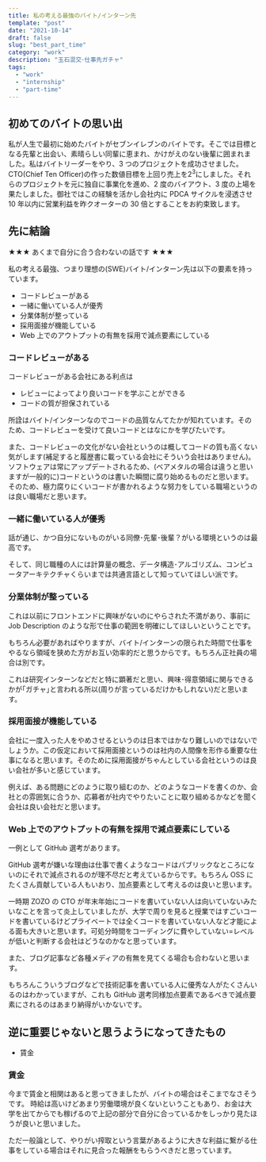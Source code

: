 ```yaml
---
title: 私の考える最強のバイト/インターン先
template: "post"
date: "2021-10-14"
draft: false
slug: "best_part_time"
category: "work"
description: "玉石混交･仕事先ガチャ"
tags:
  - "work"
  - "internship"
  - "part-time"
---
```


## 初めてのバイトの思い出

私が人生で最初に始めたバイトがセブンイレブンのバイトです。そこでは目標となる先輩と出会い、素晴らしい同輩に恵まれ、かけがえのない後輩に囲まれました。私はバイトリーダーをやり、3 つのプロジェクトを成功させました。CTO(Chief Ten Officer)の作った数値目標を上回り売上を$2^3$にしました。それらのプロジェクトを元に独自に事業化を進め、2 度のバイアウト、3 度の上場を果たしました。御社ではこの経験を活かし会社内に PDCA サイクルを浸透させ 10 年以内に営業利益を昨クオーターの 30 倍とすることをお約束致します。

## 先に結論

★★★ あくまで自分に合う合わないの話です ★★★

私の考える最強、つまり理想の(SWE)バイト/インターン先は以下の要素を持っています。

- コードレビューがある
- 一緒に働いている人が優秀
- 分業体制が整っている
- 採用面接が機能している
- Web 上でのアウトプットの有無を採用で減点要素にしている

### コードレビューがある

コードレビューがある会社にある利点は

- レビューによってより良いコードを学ぶことができる
- コードの質が担保されている

所詮はバイト/インターンなのでコードの品質なんてたかが知れています。そのため、コードレビューを受けて良いコードとはなにかを学びたいです。

また、コードレビューの文化がない会社というのは概してコードの質も高くない気がします(補足すると履歴書に載っている会社にそういう会社はありません)。ソフトウェアは常にアップデートされるため、(ベアメタルの場合は違うと思いますが一般的に)コードというのは書いた瞬間に腐り始めるものだと思います。そのため、極力腐りにくいコードが書かれるような努力をしている職場というのは良い職場だと思います。

### 一緒に働いている人が優秀

話が通じ、かつ自分にないものがいる同僚･先輩･後輩？がいる環境というのは最高です。

そして、同じ職種の人には計算量の概念、データ構造･アルゴリズム、コンピュータアーキテクチャくらいまでは共通言語として知っていてほしい派です。

### 分業体制が整っている

これは以前にフロントエンドに興味がないのにやらされた不満があり、事前に Job Description のような形で仕事の範囲を明確にしてほしいということです。

もちろん必要があればやりますが、バイト/インターンの限られた時間で仕事をやるなら領域を狭めた方がお互い効率的だと思うからです。もちろん正社員の場合は別です。

これは研究インターンなどだと特に顕著だと思い、興味･得意領域に関与できるかが｢ガチャ｣と言われる所以(周りが言っているだけかもしれない)だと思います。

### 採用面接が機能している

会社に一度入った人をやめさせるというのは日本ではかなり難しいのではないでしょうか。この仮定において採用面接というのは社内の人間像を形作る重要な仕事になると思います。そのために採用面接がちゃんとしている会社というのは良い会社が多いと感じています。

例えば、ある問題にどのように取り組むのか、どのようなコードを書くのか、会社との雰囲気に合うか、応募者が社内でやりたいことに取り組めるかなどを聞く会社は良い会社だと思います。

### Web 上でのアウトプットの有無を採用で減点要素にしている

一例として GitHub 選考があります。

GitHub 選考が嫌いな理由は仕事で書くようなコードはパブリックなところにないのにそれで減点されるのが理不尽だと考えているからです。もちろん OSS にたくさん貢献している人もいおり、加点要素として考えるのは良いと思います。

一時期 ZOZO の CTO が年末年始にコードを書いていない人は向いていないみたいなことを言って炎上していましたが、大学で周りを見ると授業ではすごいコードを書いているけどプライベートでは全くコードを書いていない人など才能による面も大きいと思います。可処分時間をコーディングに費やしていない=レベルが低いと判断する会社はどうなのかなと思っています。

また、ブログ記事など各種メディアの有無を見てくる場合も合わないと思います。

もちろんこういうブログなどで技術記事を書いている人に優秀な人がたくさんいるのはわかっていますが、これも GitHub 選考同様加点要素であるべきで減点要素にされるのはあまり納得がいかないです。

## 逆に重要じゃないと思うようになってきたもの

- 賃金

### 賃金

今まで賃金と相関はあると思ってきましたが、バイトの場合はそこまでなさそうです。
時給は高いけどあまり労働環境が良くないということもあり、お金は大学を出てからでも稼げるので上記の部分で自分に合っているかをしっかり見たほうが良いと思いました。

ただ一般論として、やりがい搾取という言葉があるように大きな利益に繋がる仕事をしている場合はそれに見合った報酬をもらうべきだと思っています。
